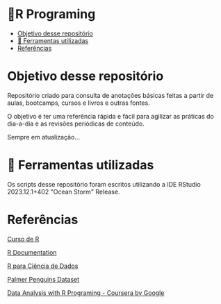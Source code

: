 <h1> 📒R Programing</h1>

- [Objetivo desse repositório](#objetivo-desse-repositório)
- [🔨 Ferramentas utilizadas](#-ferramentas-utilizadas)
- [Referências](#referências)


# Objetivo desse repositório

Repositório criado para consulta de anotações básicas feitas a partir de aulas, bootcamps, cursos e livros e outras fontes. 

O objetivo é ter uma referência rápida e fácil para agilizar as práticas do dia-a-dia e as revisões periódicas de conteúdo.

Sempre em atualização... 

# 🔨 Ferramentas utilizadas

Os scripts desse repositório foram escritos utilizando a IDE RStudio 2023.12.1+402 "Ocean Storm" Release.


# Referências

[Curso de R](https://curso-r.github.io/zen-do-r/index.html)

[R Documentation](https://www.r-project.org/other-docs.html)

[R para Ciência de Dados](https://r4ds.had.co.nz/index.html)

[Palmer Penguins Dataset](https://allisonhorst.github.io/palmerpenguins/)

[Data Analysis with R Programing - Coursera by Google](https://www.coursera.org/learn/data-analysis-r)


